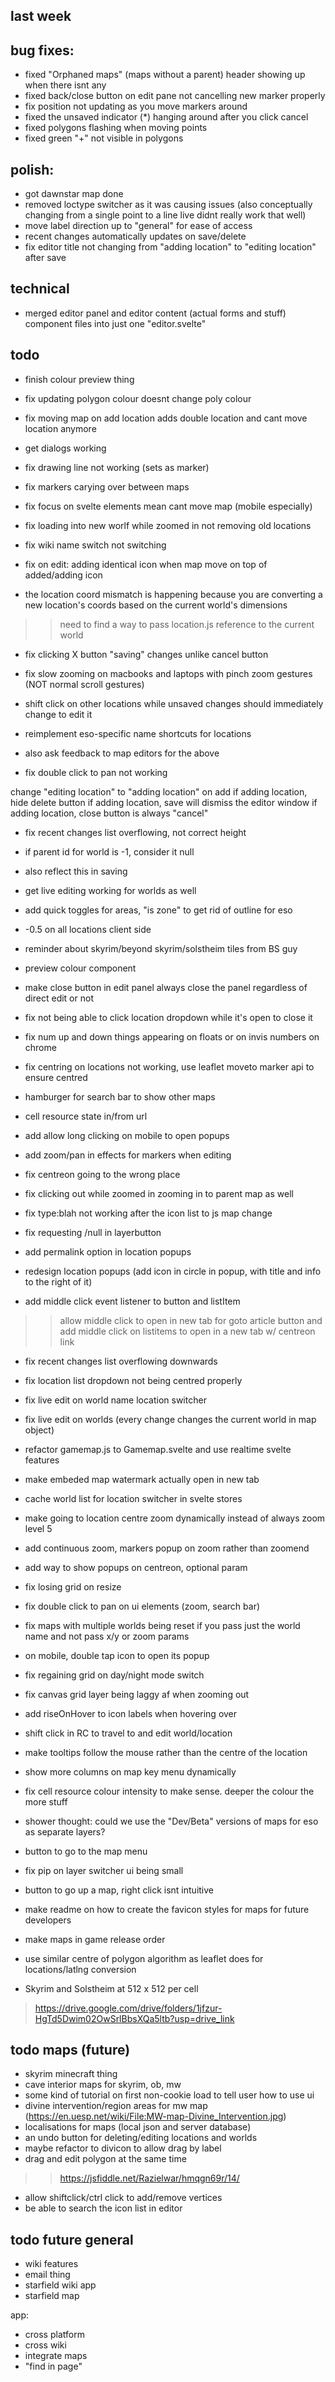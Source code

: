 ## last week


## bug fixes:
- fixed "Orphaned maps" (maps without a parent) header showing up when there isnt any
- fixed back/close button on edit pane not cancelling new marker properly
- fix position not updating as you move markers around
- fixed the unsaved indicator (*) hanging around after you click cancel
- fixed polygons flashing when moving points
- fixed green "+" not visible in polygons

## polish:
- got dawnstar map done
- removed loctype switcher as it was causing issues (also conceptually changing from a single point to a line live didnt really work that well)
- move label direction up to "general" for ease of access
- recent changes automatically updates on save/delete
- fix editor title not changing from "adding location" to "editing location" after save


## technical
- merged editor panel and editor content (actual forms and stuff) component files into just one "editor.svelte"

## todo
- finish colour preview thing
- fix updating polygon colour doesnt change poly colour
- fix moving map on add location adds double location and cant move location anymore

- get dialogs working
- fix drawing line not working (sets as marker)



- fix markers carying over between maps

- fix focus on svelte elements mean cant move map (mobile especially)

- fix loading into new worlf while zoomed in not removing old locations
- fix wiki name switch not switching

- fix on edit: adding identical icon when map move on top of added/adding icon

- the location coord mismatch is happening because you are converting a new location's coords based on the current world's dimensions
>> need to find a way to pass location.js reference to the current world

- fix clicking X button "saving" changes unlike cancel button

- fix slow zooming on macbooks and laptops with pinch zoom gestures (NOT normal scroll gestures)
- shift click on other locations while unsaved changes should immediately change to edit it


- reimplement eso-specific name shortcuts for locations
- also ask feedback to map editors for the above

- fix double click to pan not working

change "editing location" to "adding location" on add
if adding location, hide delete button
if adding location, save will dismiss the editor window
if adding location, close button is always "cancel"


- fix recent changes list overflowing, not correct height

- if parent id for world is -1, consider it null
- also reflect this in saving
- get live editing working for worlds as well


- add quick toggles for areas, "is zone" to get rid of outline for eso


- -0.5 on all locations client side

- reminder about skyrim/beyond skyrim/solstheim tiles from BS guy



- preview colour component

- make close button in edit panel always close the panel regardless of direct edit or not

- fix not being able to click location dropdown while it's open to close it

- fix num up and down things appearing on floats or on invis numbers on chrome


- fix centring on locations not working, use leaflet moveto marker api to ensure centred
- hamburger for search bar to show other maps
- cell resource state in/from url
- add allow long clicking on mobile to open popups
- add zoom/pan in effects for markers when editing
- fix centreon going to the wrong place
- fix clicking out while zoomed in zooming in to parent map as well
- fix type:blah not working after the icon list to js map change
- fix requesting /null in layerbutton
- add permalink option in location popups
- redesign location popups (add icon in circle in popup, with title and info to the right of it)
- add middle click event listener to button and listItem
>> allow middle click to open in new tab for goto article button
>> and add middle click on listitems to open in a new tab w/ centreon link
- fix recent changes list overflowing downwards
- fix location list dropdown not being centred properly
- fix live edit on world name location switcher
- fix live edit on worlds (every change changes the current world in map object)
- refactor gamemap.js to Gamemap.svelte and use realtime svelte features
- make embeded map watermark actually open in new tab
- cache world list for location switcher in svelte stores
- make going to location centre zoom dynamically instead of always zoom level 5
- add continuous zoom, markers popup on zoom rather than zoomend
- add way to show popups on centreon, optional param
- fix losing grid on resize
- fix double click to pan on ui elements (zoom, search bar)
- fix maps with multiple worlds being reset if you pass just the world name and not pass x/y or zoom params
- on mobile, double tap icon to open its popup
- fix regaining grid on day/night mode switch
- fix canvas grid layer being laggy af when zooming out
- add riseOnHover to icon labels when hovering over
- shift click in RC to travel to and edit world/location
- make tooltips follow the mouse rather than the centre of the location
- show more columns on map key menu dynamically
- fix cell resource colour intensity to make sense. deeper the colour the more stuff
- shower thought: could we use the "Dev/Beta" versions of maps for eso as separate layers?
- button to go to the map menu
- fix pip on layer switcher ui being small
- button to go up a map, right click isnt intuitive
- make readme on how to create the favicon styles for maps for future developers
- make maps in game release order
- use similar centre of polygon algorithm as leaflet does for locations/latlng conversion

- Skyrim and Solstheim at 512 x 512 per cell
> https://drive.google.com/drive/folders/1jfzur-HgTd5Dwim02OwSrlBbsXQa5ltb?usp=drive_link

## todo maps (future)
- skyrim minecraft thing
- cave interior maps for skyrim, ob, mw
- some kind of tutorial on first non-cookie load to tell user how to use ui
- divine intervention/region areas for mw map (https://en.uesp.net/wiki/File:MW-map-Divine_Intervention.jpg)
- localisations for maps (local json and server database)
- an undo button for deleting/editing locations and worlds
- maybe refactor to divicon to allow drag by label
- drag and edit polygon at the same time
>> https://jsfiddle.net/Razielwar/hmqgn69r/14/
- allow shiftclick/ctrl click to add/remove vertices
- be able to search the icon list in editor

## todo future general
- wiki features
- email thing
- starfield wiki app
- starfield map

app:
- cross platform
- cross wiki
- integrate maps
- "find in page"